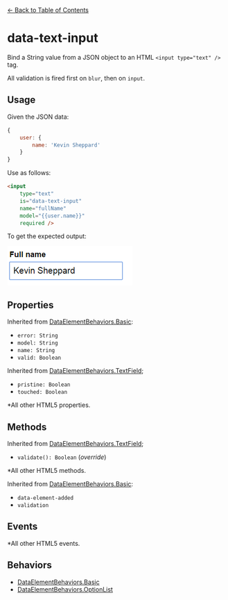 [<- Back to Table of Contents](../README.md)

# data-text-input

Bind a String value from a JSON object to an HTML `<input type="text" />` tag.

All validation is fired first on `blur`, then on `input`.

## Usage

Given the JSON data:

```javascript
{
    user: {
        name: 'Kevin Sheppard'
    }
}
```

Use as follows:

```HTML
<input 
    type="text"
    is="data-text-input" 
    name="fullName" 
    model="{{user.name}}" 
    required />
```

To get the expected output:

![output](images/data-text-input.png)


## Properties

Inherited from [DataElementBehaviors.Basic](behaviors-basic.md):
 
 - `error: String`
 - `model: String`
 - `name: String`
 - `valid: Boolean`

 Inherited from [DataElementBehaviors.TextField](behaviors-text-field.md);

 - `pristine: Boolean`
 - `touched: Boolean` 

 *All other HTML5 properties.

## Methods

Inherited from [DataElementBehaviors.TextField](behaviors-text-field.md);

- `validate(): Boolean` (*override*)

*All other HTML5 methods.

Inherited from [DataElementBehaviors.Basic](behaviors-basic.md):

 - `data-element-added`
 - `validation`

## Events

*All other HTML5 events.

## Behaviors

- [DataElementBehaviors.Basic](behaviors-basic.md)
- [DataElementBehaviors.OptionList](behaviors-option-list.md)